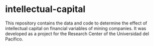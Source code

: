 # intellectual-capital
This repository contains the data and code to determine the effect of intellectual capital on financial variables of mining companies. It was developed as a project for the Research Center of the Universidad del Pacífico.
